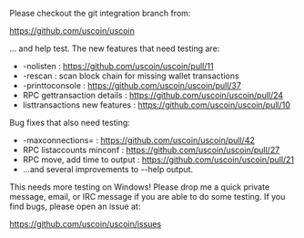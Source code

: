 Please checkout the git integration branch from:

https://github.com/uscoin/uscoin

... and help test.  The new features that need testing are:

* -nolisten : https://github.com/uscoin/uscoin/pull/11
* -rescan : scan block chain for missing wallet transactions
* -printtoconsole : https://github.com/uscoin/uscoin/pull/37
* RPC gettransaction details : https://github.com/uscoin/uscoin/pull/24
* listtransactions new features : https://github.com/uscoin/uscoin/pull/10

Bug fixes that also need testing:

* -maxconnections= : https://github.com/uscoin/uscoin/pull/42
* RPC listaccounts minconf : https://github.com/uscoin/uscoin/pull/27
* RPC move, add time to output : https://github.com/uscoin/uscoin/pull/21
* ...and several improvements to --help output.

This needs more testing on Windows!  Please drop me a quick private message, email, or IRC message if you are able to do some testing.  If you find bugs, please open an issue at:

https://github.com/uscoin/uscoin/issues
